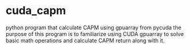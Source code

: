 # cuda_capm

python program that calculate CAPM using gpuarray from pycuda
the purpose of this program is to familiarize using CUDA gpuarray to solve basic math operations and calculate CAPM return along with it.
